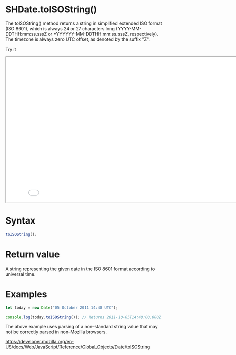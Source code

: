 # SHDate.toISOString()

The toISOString() method returns a string in simplified extended ISO format (ISO 8601), which is always 24 or 27 characters long (YYYY-MM-DDTHH:mm:ss.sssZ or ±YYYYYY-MM-DDTHH:mm:ss.sssZ, respectively). The timezone is always zero UTC offset, as denoted by the suffix "Z".

Try it

<iframe style="width: 830px; height: 460px;" src="/SHDateTime-js/examples/live.html?function=getHours" title="MDN Web Docs Interactive Example" loading="lazy"></iframe>
<br/>

# Syntax

```js
toISOString();
```

# Return value

A string representing the given date in the ISO 8601 format according to universal time.

# Examples

```js
let today = new Date("05 October 2011 14:48 UTC");

console.log(today.toISOString()); // Returns 2011-10-05T14:48:00.000Z
```

The above example uses parsing of a non–standard string value that may not be correctly parsed in non–Mozilla browsers.

https://developer.mozilla.org/en-US/docs/Web/JavaScript/Reference/Global_Objects/Date/toISOString

